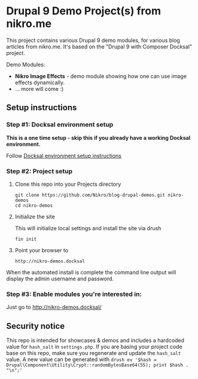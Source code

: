 # Drupal 9 Demo Project(s) from nikro.me

This project contains various Drupal 9 demo modules, for various blog articles from nikro.me.
It's based on the "Drupal 9 with Composer Docksal" project.

Demo Modules:

- **Nikro Image Effects** - demo module showing how one can use image effects dynamically.
- ... more will come :)

## Setup instructions

### Step #1: Docksal environment setup

**This is a one time setup - skip this if you already have a working Docksal environment.**

Follow [Docksal environment setup instructions](https://docs.docksal.io/getting-started/setup/)

### Step #2: Project setup

1. Clone this repo into your Projects directory

    ```
    git clone https://github.com/Nikro/blog-drupal-demos.git nikro-demos
    cd nikro-demos
    ```

2. Initialize the site

    This will initialize local settings and install the site via drush

    ```
    fin init
    ```

3. Point your browser to

    ```
    http://nikro-demos.docksal
    ```

When the automated install is complete the command line output will display the admin username and password.

### Step #3: Enable modules you're interested in:

Just go to http://nikro-demos.docksal/

## Security notice

This repo is intended for showcases & demos and includes a hardcoded value for `hash_salt` in `settings.php`.
If you are basing your project code base on this repo, make sure you regenerate and update the `hash_salt` value.
A new value can be generated with `drush ev '$hash = Drupal\Component\Utility\Crypt::randomBytesBase64(55); print $hash . "\n";'`
